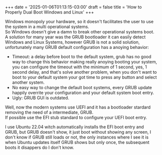 +++
date = '2025-01-06T01:13:15-03:00'
draft = false
title = 'How to Properly Dual Boot Windows and Linux'
+++


Windows monopoly your hardware, so it doesn't facilitates the user to use the system in a multi operational systems.  
So Windows doesn't give a damn to break other operational systems boot.  
A solution for many year was the GRUB bootloader it can easily detect Windows and Linux Systems, however GRUB is not a solid solution, unfortunately many GRUB default configuration has a anoying behavior:
* Timeout: a delay before boot to the default system, grub has no good way to change this behavior making really anoying booting your system, you can configure the timeout with the minimum of 1 second, yes, 1 second delay, and that's solve another problem, when you don't want to boot to your default system your got time to press any button and select another system.
* No easy way to change the default boot systems, every GRUB update happily overrite your configuration and your default system boot entry.
* Ugly: GRUB GUI is outdated.


Well, now the modern systems use UEFI and it has a bootloader stardard removing the need of a intermediate, GRUB.  
If possible use the EFI stub standard to configure your UEFI boot entry.

I use Ubuntu 22.04 witch automatically installs the EFI boot entry and GRUB, but GRUB doesn't show, it just boot without showing any screen, I don't know if GRUB still loads or not, the only instances where I see it is when Ubuntu updates itself GRUB shows but only once, the subsequent boots it disappers do I don't know.

